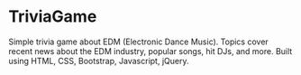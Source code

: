 # TriviaGame

Simple trivia game about EDM (Electronic Dance Music). Topics cover recent news about the EDM industry, popular songs, hit DJs, and more. Built using HTML, CSS, Bootstrap, Javascript, jQuery.
